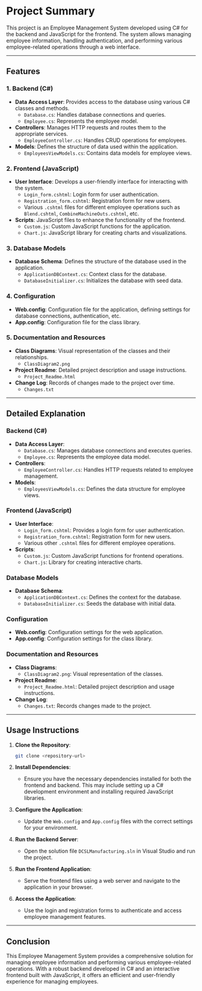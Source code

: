 
# Project Summary

This project is an Employee Management System developed using C# for the backend and JavaScript for the frontend. The system allows managing employee information, handling authentication, and performing various employee-related operations through a web interface.

---

## Features

### 1. Backend (C#)
   - **Data Access Layer**: Provides access to the database using various C# classes and methods.
     - `Database.cs`: Handles database connections and queries.
     - `Employee.cs`: Represents the employee model.
   - **Controllers**: Manages HTTP requests and routes them to the appropriate services.
     - `EmployeeController.cs`: Handles CRUD operations for employees.
   - **Models**: Defines the structure of data used within the application.
     - `EmployeesViewModels.cs`: Contains data models for employee views.

### 2. Frontend (JavaScript)
   - **User Interface**: Develops a user-friendly interface for interacting with the system.
     - `Login_form.cshtml`: Login form for user authentication.
     - `Registration_form.cshtml`: Registration form for new users.
     - Various `.cshtml` files for different employee operations such as `Blend.cshtml`, `CombineMachineOuts.cshtml`, etc.
   - **Scripts**: JavaScript files to enhance the functionality of the frontend.
     - `Custom.js`: Custom JavaScript functions for the application.
     - `Chart.js`: JavaScript library for creating charts and visualizations.

### 3. Database Models
   - **Database Schema**: Defines the structure of the database used in the application.
     - `ApplicationDBContext.cs`: Context class for the database.
     - `DatabaseInitializer.cs`: Initializes the database with seed data.

### 4. Configuration
   - **Web.config**: Configuration file for the application, defining settings for database connections, authentication, etc.
   - **App.config**: Configuration file for the class library.

### 5. Documentation and Resources
   - **Class Diagrams**: Visual representation of the classes and their relationships.
     - `ClassDiagram2.png`
   - **Project Readme**: Detailed project description and usage instructions.
     - `Project_Readme.html`
   - **Change Log**: Records of changes made to the project over time.
     - `Changes.txt`

---

## Detailed Explanation

### **Backend (C#)**

- **Data Access Layer**:
  - `Database.cs`: Manages database connections and executes queries.
  - `Employee.cs`: Represents the employee data model.
- **Controllers**:
  - `EmployeeController.cs`: Handles HTTP requests related to employee management.
- **Models**:
  - `EmployeesViewModels.cs`: Defines the data structure for employee views.

### **Frontend (JavaScript)**

- **User Interface**:
  - `Login_form.cshtml`: Provides a login form for user authentication.
  - `Registration_form.cshtml`: Registration form for new users.
  - Various other `.cshtml` files for different employee operations.
- **Scripts**:
  - `Custom.js`: Custom JavaScript functions for frontend operations.
  - `Chart.js`: Library for creating interactive charts.

### **Database Models**

- **Database Schema**:
  - `ApplicationDBContext.cs`: Defines the context for the database.
  - `DatabaseInitializer.cs`: Seeds the database with initial data.

### **Configuration**

- **Web.config**: Configuration settings for the web application.
- **App.config**: Configuration settings for the class library.

### **Documentation and Resources**

- **Class Diagrams**:
  - `ClassDiagram2.png`: Visual representation of the classes.
- **Project Readme**:
  - `Project_Readme.html`: Detailed project description and usage instructions.
- **Change Log**:
  - `Changes.txt`: Records changes made to the project.

---

## Usage Instructions

1. **Clone the Repository**: 
   ```bash
   git clone <repository-url>
   ```

2. **Install Dependencies**: 
   - Ensure you have the necessary dependencies installed for both the frontend and backend. This may include setting up a C# development environment and installing required JavaScript libraries.

3. **Configure the Application**:
   - Update the `Web.config` and `App.config` files with the correct settings for your environment.

4. **Run the Backend Server**:
   - Open the solution file `DCSLManufacturing.sln` in Visual Studio and run the project.

5. **Run the Frontend Application**:
   - Serve the frontend files using a web server and navigate to the application in your browser.

6. **Access the Application**:
   - Use the login and registration forms to authenticate and access employee management features.

---

## Conclusion

This Employee Management System provides a comprehensive solution for managing employee information and performing various employee-related operations. With a robust backend developed in C# and an interactive frontend built with JavaScript, it offers an efficient and user-friendly experience for managing employees.
